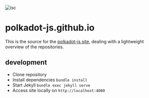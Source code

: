 ![isc](https://img.shields.io/badge/license-ISC-lightgrey.svg?style=flat-square)

# polkadot-js.github.io

This is the source for the [polkadot-js site](https://polkadot-js.github.io), dealing with a lightweight overview of the repositories.

## development

- Clone repository
- Install dependencies `bundle install`
- Start Jekyll `bundle exec jekyll serve`
- Access site locally on `http://localhost:4000`
